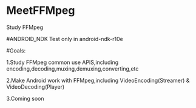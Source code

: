 # MeetFFMpeg
Study FFMpeg

#ANDROID_NDK Test only in android-ndk-r10e

#Goals:

1.Study FFMpeg common use APIS,including encoding,decoding,muxing,demuxing,converting,etc

2.Make Android work with FFMpeg,including VideoEncoding(Streamer) & VideoDecoding(Player)

3.Coming soon


